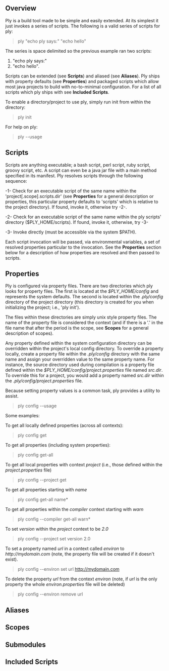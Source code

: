 Overview
--------
Ply is a build tool made to be simple and easily extended.  At its simplest it just invokes a series of scripts. The following
is a valid series of scripts for ply:

> ply "echo ply says:" "echo hello"

The series is space delimited so the previous example ran two scripts:
1) "echo ply says:"
2) "echo hello".

Scripts can be extended (see __Scripts__) and aliased (see __Aliases__).
Ply ships with property defaults (see __Properties__) and packaged scripts which allow most java projects to
build with no-to-minimal configuration.  For a list of all scripts which ply ships with see __Included Scripts__.

To enable a directory/project to use ply, simply run init from within the directory:

> ply init

For help on ply:

> ply --usage


Scripts
-------
Scripts are anything executable; a bash script, perl script, ruby script, groovy script, etc. A script can even be a java
jar file with a main method specified in its manifest.
Ply resolves scripts through the following sequence:

-1- Check for an executable script of the same name within the 'project[.scope].scripts.dir' (see __Properties__ for a
general description or properties, this particular property defaults to 'scripts' which is relative to the project directory).  If
found, invoke it, otherwise try -2-.

-2- Check for an executable script of the same name within the ply scripts' directory ($PLY_HOME/scripts). If found,
invoke it, otherwise, try -3-

-3- Invoke directly (must be accessible via the system $PATH).

Each script invocation will be passed, via environmental variables, a set of resolved properties particular to the
invocation.  See the __Properties__ section below for a description of how properties are resolved and then passed to
scripts.

Properties
----------
Ply is configured via property files.  There are two directories which ply looks for property files.  The first is located
at the _$PLY_HOME/config_ and represents the system defaults.  The second is located within the _.ply/config_ directory
of the project directory (this directory is created for you when initializing the project; i.e., 'ply init').

The files within these directories are simply unix style property files.  The name of the property file
is considered the context (and if there is a '.' in the file name that after the period is the scope, see __Scopes__ for
a general description of scopes).

Any property defined within the system configuration directory can be overridden within the project's local config
directory.  To override a property locally, create a property file within the _.ply/config_ directory with the same name
and assign your overridden value to the same property name.  For instance, the source directory used during compilation
is a property file defined within the _$PLY_HOME/config/project.properties_ file named _src.dir_.  To override this for
a project, you would add a property named _src.dir_ within the _.ply/config/project.properties_ file.

Because setting property values is a common task, ply provides a utility to assist.

> ply config --usage

Some examples:

To get all locally defined properties (across all contexts):

> ply config get

To get all properties (including system properties):

> ply config get-all

To get all local properties with context _project_ (i.e., those defined within the _project.properties_ file)

> ply config --project get

To get all properties starting with _name_

> ply config get-all name*

To get all properties within the _compiler_ context starting with _warn_

> ply config --compiler get-all warn*

To set _version_ within the _project_ context to be _2.0_

> ply config --project set version 2.0

To set a property named _url_ in a context called _environ_ to _http://mydomain.com_ (note, the property file will be created if it doesn't exist).

> ply config --environ set url http://mydomain.com

To delete the property _url_ from the context _environ_ (note, if _url_ is the only property the whole _environ.properties_ file will be deleted)

> ply config --environ remove url

Aliases
-------

Scopes
------

Submodules
----------

Included Scripts
----------------
